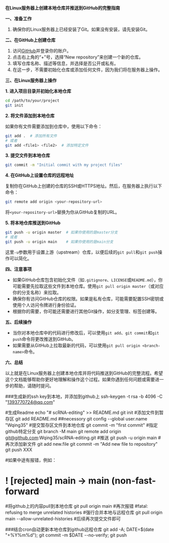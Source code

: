 **在Linux服务器上创建本地仓库并推送到GitHub的完整指南**



**一、准备工作**

1. 确保你的Linux服务器上已经安装了Git。如果没有安装，请先安装Git。

**二、在GitHub上创建仓库**

1. 访问[GitHub](https://github.com)并登录你的账户。
2. 点击右上角的“+”号，选择“New repository”来创建一个新的仓库。
3. 填写仓库名称、描述等信息，并选择是否公开或私有。
4. 在这一步，不需要初始化仓库或添加任何文件，因为我们将在服务器上操作。

**三、在Linux服务器上操作**

**1. 进入项目目录并初始化本地仓库**

```bash
cd /path/to/your/project
git init
```

**2. 将文件添加到本地仓库**

如果你有文件需要添加到仓库中，使用以下命令：

```bash
git add .  # 添加所有文件
# 或者
git add <file1> <file2>  # 添加特定文件
```

**3. 提交文件到本地仓库**

```bash
git commit -m "Initial commit with my project files"
```

**4. 在GitHub上设置仓库的远程地址**

复制你在GitHub上创建的仓库的SSH或HTTPS地址。然后，在服务器上执行以下命令：

```bash
git remote add origin <your-repository-url>
```

将`<your-repository-url>`替换为你从GitHub复制的URL。

**5. 将本地仓库推送到GitHub**

```bash
git push -u origin master  # 如果你使用的是master分支
# 或者
git push -u origin main    # 如果你使用的是main分支
```

这里`-u`参数用于设置上游（upstream）仓库，以便后续的`git pull`和`git push`操作可以简化。

**四、注意事项**

- 如果GitHub仓库包含初始化文件（如`.gitignore`、`LICENSE`或`README.md`），你可能需要先拉取这些文件到本地仓库。使用`git pull origin master`（或对应你的分支名称）来拉取。
- 确保你有访问GitHub仓库的权限。如果是私有仓库，可能需要配置SSH密钥或使用个人访问令牌进行身份验证。
- 根据你的需要，你可能还需要进行其他Git操作，如分支管理、标签创建等。

**五、后续操作**

- 当你对本地仓库中的代码进行修改后，可以使用`git add`、`git commit`和`git push`命令将更改推送到GitHub。
- 如果需要从GitHub上拉取最新的代码，可以使用`git pull origin <branch-name>`命令。

**六、总结**

以上就是在Linux服务器上创建本地仓库并将代码推送到GitHub的完整流程。希望这个文档能够帮助你更好地理解和操作这个过程。如果你遇到任何问题或需要进一步的帮助，请随时提问。





###生成新的ssh key到本地，并添加到github上
ssh-keygen -t rsa -b 4096 -C "1393770724@qq.com"

#生成Readme
echo "# scRNA-editing" >> README.md
git init
#添加文件到暂存区
git add README.md
##necessory
git config --global user.name "Wqing35"
#提交暂存区文件到本地仓库
git commit -m "first commit"
#指定github特定分支
git branch -M main
git remote add origin git@github.com:Wqing35/scRNA-editing.git
#推送
git push -u origin main
#再次添加新文件
git add new.file
git commit -m "Add new file to repository"
git push XXX

#如果中途有报错，例如：
# ! [rejected]        main -> main (non-fast-forward
#将github上的内容pull到本地仓库
git pull origin main
#再次报错
#fatal: refusing to merge unrelated histories
#强行合并本地与远程仓库
git pull origin main --allow-unrelated-histories
#后续再次提交文件即可

###结合cron自动更新本地仓库到github远程仓库
git add -A; DATE=$(date "+%Y%m%d"); git commit -m $DATE --no-verify; git push
